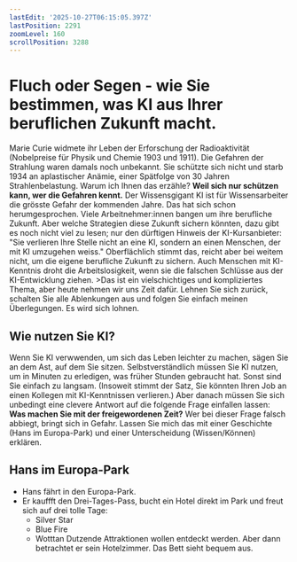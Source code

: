 ```yaml
---
lastEdit: '2025-10-27T06:15:05.397Z'
lastPosition: 2291
zoomLevel: 160
scrollPosition: 3288
---
```


# Fluch oder Segen - wie Sie bestimmen, was KI aus Ihrer beruflichen Zukunft macht.
Marie Curie widmete ihr Leben der Erforschung der Radioaktivität (Nobelpreise für Physik und Chemie 1903 und 1911). Die Gefahren der Strahlung waren damals noch unbekannt. Sie schützte sich nicht und starb 1934 an aplastischer Anämie, einer Spätfolge von 30 Jahren Strahlenbelastung. Warum ich Ihnen das erzähle? **Weil sich nur schützen kann, wer die Gefahren kennt.** Der Wissensgigant KI ist für Wissensarbeiter die grösste Gefahr der kommenden Jahre. Das hat sich schon herumgesprochen. Viele Arbeitnehmer:innen bangen um ihre berufliche Zukunft. Aber welche Strategien diese Zukunft sichern könnten, dazu gibt es noch nicht viel zu lesen; nur den dürftigen Hinweis der KI-Kursanbieter: "Sie verlieren Ihre Stelle nicht an eine KI, sondern an einen Menschen, der mit KI umzugehen weiss." Oberflächlich stimmt das, reicht aber bei weitem nicht, um die eigene berufliche Zukunft zu sichern. Auch Menschen mit KI-Kenntnis droht die Arbeitslosigkeit, wenn sie die falschen Schlüsse aus der KI-Entwicklung ziehen. &gt;Das ist ein vielschichtiges und kompliziertes Thema, aber heute nehmen wir uns Zeit dafür. Lehnen Sie sich zurück, schalten Sie alle Ablenkungen aus und folgen Sie einfach meinen Überlegungen. Es wird sich lohnen.

## Wie nutzen Sie KI?
Wenn Sie KI verwwenden, um sich das Leben leichter zu machen, sägen Sie an dem Ast, auf dem Sie sitzen. Selbstverständlich müssen Sie KI nutzen, um in Minuten zu erledigen, was früher Stunden gebraucht hat. Sonst sind Sie einfach zu langsam. (Insoweit stimmt der Satz, Sie könnten Ihren Job an einen Kollegen mit KI-Kenntnissen verlieren.) Aber danach müssen Sie sich unbedingt eine clevere Antwort auf die folgende Frage einfallen lassen: **Was machen Sie mit der freigewordenen Zeit?** Wer bei dieser Frage falsch abbiegt, bringt sich in Gefahr. Lassen Sie mich das mit einer Geschichte (Hans im Europa-Park) und einer Unterscheidung (Wissen/Können) erklären.

## Hans im Europa-Park
- Hans fährt in den Europa-Park. 
- Er kauffft den Drei-Tages-Pass, bucht ein Hotel direkt im Park und freut sich auf drei tolle Tage:
  - Silver Star
  - Blue Fire 
  - Wotttan 
Dutzende Attraktionen wollen entdeckt werden. Aber dann betrachtet er sein Hotelzimmer. Das Bett sieht bequem aus.